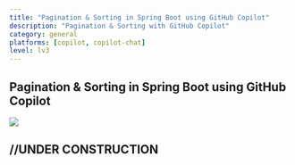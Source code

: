 ```yaml
---
title: "Pagination & Sorting in Spring Boot using GitHub Copilot"
description: "Pagination & Sorting with GitHub Copilot"
category: general
platforms: [copilot, copilot-chat]
level: lv3
---
```

 
## Pagination & Sorting in Spring Boot using GitHub Copilot
[<img src="https://img.shields.io/badge/Lv3-Mature_Best_Practice-brightgreen">](https://github.com/orgs/AI-Native-Development/projects/1/)
 
## //UNDER CONSTRUCTION